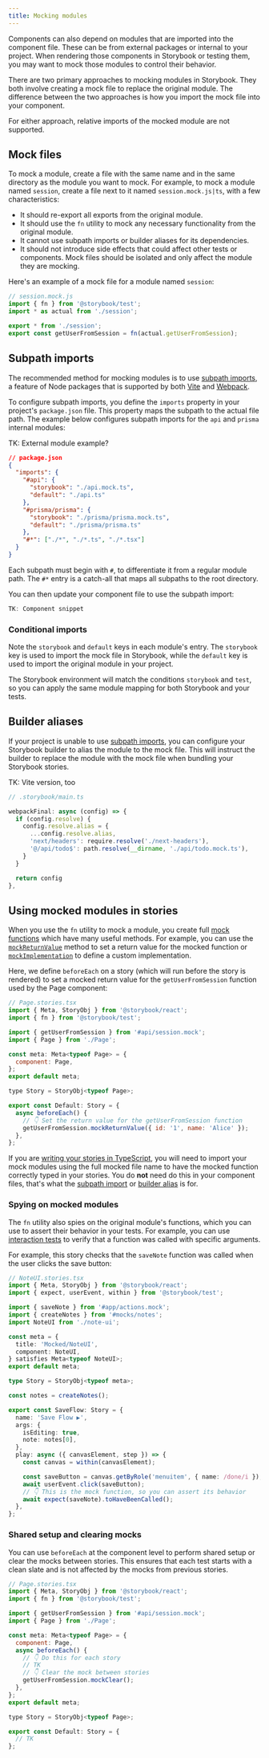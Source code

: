 ```yaml
---
title: Mocking modules
---
```


Components can also depend on modules that are imported into the component file. These can be from external packages or internal to your project. When rendering those components in Storybook or testing them, you may want to mock those modules to control their behavior.

There are two primary approaches to mocking modules in Storybook. They both involve creating a mock file to replace the original module. The difference between the two approaches is how you import the mock file into your component.

For either approach, relative imports of the mocked module are not supported.

## Mock files

To mock a module, create a file with the same name and in the same directory as the module you want to mock. For example, to mock a module named `session`, create a file next to it named `session.mock.js|ts`, with a few characteristics:

- It should re-export all exports from the original module.
- It should use the `fn` utility to mock any necessary functionality from the original module.
- It cannot use subpath imports or builder aliases for its dependencies.
- It should not introduce side effects that could affect other tests or components. Mock files should be isolated and only affect the module they are mocking.

Here's an example of a mock file for a module named `session`:

```js
// session.mock.js
import { fn } from '@storybook/test';
import * as actual from './session';

export * from './session';
export const getUserFromSession = fn(actual.getUserFromSession);
```

## Subpath imports

The recommended method for mocking modules is to use [subpath imports](https://nodejs.org/api/packages.html#subpath-imports), a feature of Node packages that is supported by both [Vite](../builders/vite.md) and [Webpack](../builders/webpack.md).

To configure subpath imports, you define the `imports` property in your project's `package.json` file. This property maps the subpath to the actual file path. The example below configures subpath imports for the `api` and `prisma` internal modules:

TK: External module example?

```json
// package.json
{
  "imports": {
    "#api": {
      "storybook": "./api.mock.ts",
      "default": "./api.ts"
    },
    "#prisma/prisma": {
      "storybook": "./prisma/prisma.mock.ts",
      "default": "./prisma/prisma.ts"
    },
    "#*": ["./*", "./*.ts", "./*.tsx"]
  }
}
```

<Callout variant="info">

Each subpath must begin with `#`, to differentiate it from a regular module path. The `#*` entry is a catch-all that maps all subpaths to the root directory.

</Callout>

You can then update your component file to use the subpath import:

```ts
TK: Component snippet
```

### Conditional imports

Note the `storybook` and `default` keys in each module's entry. The `storybook` key is used to import the mock file in Storybook, while the `default` key is used to import the original module in your project.

The Storybook environment will match the conditions `storybook` and `test`, so you can apply the same module mapping for both Storybook and your tests.

## Builder aliases

If your project is unable to use [subpath imports](#subpath-imports), you can configure your Storybook builder to alias the module to the mock file. This will instruct the builder to replace the module with the mock file when bundling your Storybook stories.

TK: Vite version, too

```js
// .storybook/main.ts

webpackFinal: async (config) => {
  if (config.resolve) {
    config.resolve.alias = {
      ...config.resolve.alias,
      'next/headers': require.resolve('./next-headers'),
      '@/api/todo$': path.resolve(__dirname, './api/todo.mock.ts'),
    }
  }

  return config
},
```

## Using mocked modules in stories

When you use the `fn` utility to mock a module, you create full [mock functions](https://vitest.dev/api/mock.html) which have many useful methods. For example, you can use the [`mockReturnValue`](https://vitest.dev/api/mock.html#mockreturnvalue) method to set a return value for the mocked function or [`mockImplementation`](https://vitest.dev/api/mock.html#mockimplementation) to define a custom implementation.

Here, we define `beforeEach` on a story (which will run before the story is rendered) to set a mocked return value for the `getUserFromSession` function used by the Page component:

<!-- TODO: Snippetize -->

```js
// Page.stories.tsx
import { Meta, StoryObj } from '@storybook/react';
import { fn } from '@storybook/test';

import { getUserFromSession } from '#api/session.mock';
import { Page } from './Page';

const meta: Meta<typeof Page> = {
  component: Page,
};
export default meta;

type Story = StoryObj<typeof Page>;

export const Default: Story = {
  async beforeEach() {
    // 👇 Set the return value for the getUserFromSession function
    getUserFromSession.mockReturnValue({ id: '1', name: 'Alice' });
  },
};
```

<Callout variant="info">

If you are [writing your stories in TypeScript](./typescript.md), you will need to import your mock modules using the full mocked file name to have the mocked function correctly typed in your stories. You do **not** need do this in your component files, that's what the [subpath import](#subpath-imports) or [builder alias](#builder-aliases) is for.

</Callout>

### Spying on mocked modules

The `fn` utility also spies on the original module's functions, which you can use to assert their behavior in your tests. For example, you can use [interaction tests](../writing-tests/interaction-testing.md) to verify that a function was called with specific arguments.

For example, this story checks that the `saveNote` function was called when the user clicks the save button:

```ts
// NoteUI.stories.tsx
import { Meta, StoryObj } from '@storybook/react';
import { expect, userEvent, within } from '@storybook/test';

import { saveNote } from '#app/actions.mock';
import { createNotes } from '#mocks/notes';
import NoteUI from './note-ui';

const meta = {
  title: 'Mocked/NoteUI',
  component: NoteUI,
} satisfies Meta<typeof NoteUI>;
export default meta;

type Story = StoryObj<typeof meta>;

const notes = createNotes();

export const SaveFlow: Story = {
  name: 'Save Flow ▶',
  args: {
    isEditing: true,
    note: notes[0],
  },
  play: async ({ canvasElement, step }) => {
    const canvas = within(canvasElement);

    const saveButton = canvas.getByRole('menuitem', { name: /done/i });
    await userEvent.click(saveButton);
    // 👇 This is the mock function, so you can assert its behavior
    await expect(saveNote).toHaveBeenCalled();
  },
};
```

### Shared setup and clearing mocks

You can use `beforeEach` at the component level to perform shared setup or clear the mocks between stories. This ensures that each test starts with a clean slate and is not affected by the mocks from previous stories.

<!-- TODO: Snippetize -->

```js
// Page.stories.tsx
import { Meta, StoryObj } from '@storybook/react';
import { fn } from '@storybook/test';

import { getUserFromSession } from '#api/session.mock';
import { Page } from './Page';

const meta: Meta<typeof Page> = {
  component: Page,
  async beforeEach() {
    // 👇 Do this for each story
    // TK
    // 👇 Clear the mock between stories
    getUserFromSession.mockClear();
  },
};
export default meta;

type Story = StoryObj<typeof Page>;

export const Default: Story = {
  // TK
};
```
